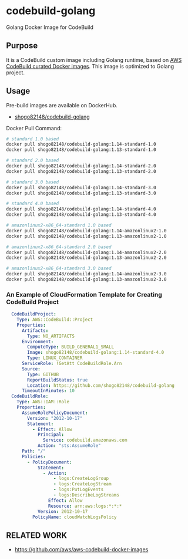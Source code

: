 # codebuild-golang
Golang Docker Image for CodeBuild

## Purpose

It is a CodeBuild custom image including Golang runtime, based on [AWS CodeBuild curated Docker images](https://github.com/aws/aws-codebuild-docker-images).
This image is optimized to Golang project.

## Usage

Pre-build images are available on DockerHub.

- [shogo82148/codebuild-golang](https://hub.docker.com/r/shogo82148/codebuild-golang)

Docker Pull Command:

```bash
# standard 1.0 based
docker pull shogo82148/codebuild-golang:1.14-standard-1.0
docker pull shogo82148/codebuild-golang:1.13-standard-1.0

# standard 2.0 based
docker pull shogo82148/codebuild-golang:1.14-standard-2.0
docker pull shogo82148/codebuild-golang:1.13-standard-2.0

# standard 3.0 based
docker pull shogo82148/codebuild-golang:1.14-standard-3.0
docker pull shogo82148/codebuild-golang:1.13-standard-3.0

# standard 4.0 based
docker pull shogo82148/codebuild-golang:1.14-standard-4.0
docker pull shogo82148/codebuild-golang:1.13-standard-4.0

# amazonlinux2-x86_64-standard 1.0 based
docker pull shogo82148/codebuild-golang:1.14-amazonlinux2-1.0
docker pull shogo82148/codebuild-golang:1.13-amazonlinux2-1.0

# amazonlinux2-x86_64-standard 2.0 based
docker pull shogo82148/codebuild-golang:1.14-amazonlinux2-2.0
docker pull shogo82148/codebuild-golang:1.13-amazonlinux2-2.0

# amazonlinux2-x86_64-standard 3.0 based
docker pull shogo82148/codebuild-golang:1.14-amazonlinux2-3.0
docker pull shogo82148/codebuild-golang:1.13-amazonlinux2-3.0
```

### An Example of CloudFormation Template for Creating CodeBuild Project

```yaml
  CodeBuildProject:
    Type: AWS::CodeBuild::Project
    Properties:
      Artifacts:
        Type: NO_ARTIFACTS
      Environment:
        ComputeType: BUILD_GENERAL1_SMALL
        Image: shogo82148/codebuild-golang:1.14-standard-4.0
        Type: LINUX_CONTAINER
      ServiceRole: !GetAtt CodeBuildRole.Arn
      Source:
        Type: GITHUB
        ReportBuildStatus: true
        Location: https://github.com/shogo82148/codebuild-golang
      TimeoutInMinutes: 10
  CodeBuildRole:
    Type: AWS::IAM::Role
    Properties:
      AssumeRolePolicyDocument:
        Version: "2012-10-17"
        Statement:
          - Effect: Allow
            Principal:
              Service: codebuild.amazonaws.com
            Action: "sts:AssumeRole"
      Path: "/"
      Policies:
        - PolicyDocument:
            Statement:
              - Action:
                  - logs:CreateLogGroup
                  - logs:CreateLogStream
                  - logs:PutLogEvents
                  - logs:DescribeLogStreams
                Effect: Allow
                Resource: arn:aws:logs:*:*:*
            Version: 2012-10-17
          PolicyName: cloudWatchLogsPolicy
```

## RELATED WORK

- https://github.com/aws/aws-codebuild-docker-images
